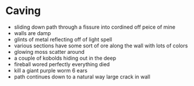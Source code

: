 # Caving

- sliding down path through a fissure into cordined off peice of mine
- walls are damp
- glints of metal reflecting off of light spell
- various sections have some sort of ore along the wall with lots of colors
- glowing moss scatter around
- a couple of kobolds hiding out in the deep
- fireball wored perfectly everything died
- kill a giant purple worm 6 ears
- path continues down to a natural way large crack in wall